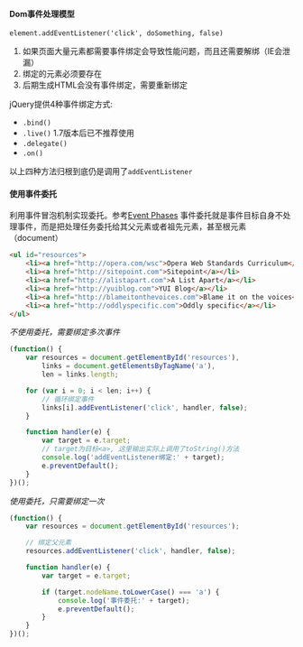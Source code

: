 #### Dom事件处理模型

`element.addEventListener('click', doSomething, false)`

1. 如果页面大量元素都需要事件绑定会导致性能问题，而且还需要解绑（IE会泄漏）
2. 绑定的元素必须要存在
3. 后期生成HTML会没有事件绑定，需要重新绑定


jQuery提供4种事件绑定方式:

* `.bind()`
* `.live()` 1.7版本后已不推荐使用
* `.delegate()`
* `.on()`

以上四种方法归根到底仍是调用了`addEventListener`

#### 使用事件委托

利用事件冒泡机制实现委托。参考[Event Phases](https://github.com/ttian226/javascript-issues/blob/master/Event/Event%20Phases.md)
事件委托就是事件目标自身不处理事件，而是把处理任务委托给其父元素或者祖先元素，甚至根元素（document）

```html
<ul id="resources">
    <li><a href="http://opera.com/wsc">Opera Web Standards Curriculum</a></li>
    <li><a href="http://sitepoint.com">Sitepoint</a></li>
    <li><a href="http://alistapart.com">A List Apart</a></li>
    <li><a href="http://yuiblog.com">YUI Blog</a></li>
    <li><a href="http://blameitonthevoices.com">Blame it on the voices</a></li>
    <li><a href="http://oddlyspecific.com">Oddly specific</a></li>
</ul>
```

*不使用委托，需要绑定多次事件*

```javascript
(function() {
    var resources = document.getElementById('resources'),
        links = document.getElementsByTagName('a'),
        len = links.length;

    for (var i = 0; i < len; i++) {
        // 循环绑定事件
        links[i].addEventListener('click', handler, false);
    }

    function handler(e) {
        var target = e.target;
        // target为目标<a>, 这里输出实际上调用了toString()方法
        console.log('addEventListener绑定:' + target);
        e.preventDefault();
    }
})();
```

*使用委托，只需要绑定一次*

```javascript
(function() {
    var resources = document.getElementById('resources');

    // 绑定父元素
    resources.addEventListener('click', handler, false);

    function handler(e) {
        var target = e.target;

        if (target.nodeName.toLowerCase() === 'a') {
            console.log('事件委托:' + target);
            e.preventDefault();
        }
    }
})();
```
